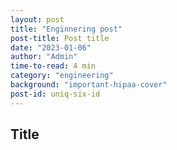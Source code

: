 ```yaml
---
layout: post
title: "Enginnering post"
post-title: Post title
date: "2023-01-06"
author: "Admin"
time-to-read: 4 min
category: "engineering"
background: "important-hipaa-cover"
post-id: uniq-six-id
---
```


## Title